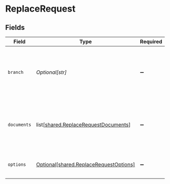 # ReplaceRequest


## Fields

| Field                                                                                      | Type                                                                                       | Required                                                                                   | Description                                                                                |
| ------------------------------------------------------------------------------------------ | ------------------------------------------------------------------------------------------ | ------------------------------------------------------------------------------------------ | ------------------------------------------------------------------------------------------ |
| `branch`                                                                                   | *Optional[str]*                                                                            | :heavy_minus_sign:                                                                         | Optionally specify a database branch name to perform operation on                          |
| `documents`                                                                                | list[[shared.ReplaceRequestDocuments](undefined/models/shared/replacerequestdocuments.md)] | :heavy_minus_sign:                                                                         | Array of documents to be replaced. Each document is a JSON object.                         |
| `options`                                                                                  | [Optional[shared.ReplaceRequestOptions]](undefined/models/shared/replacerequestoptions.md) | :heavy_minus_sign:                                                                         | Additional options for replace requests.                                                   |